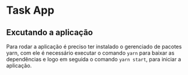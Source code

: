 # Task App

## Excutando a aplicação
Para rodar a aplicação é preciso ter instalado o gerenciado de pacotes yarn, com ele é necessário executar o comando `yarn` para baixar as dependências e logo em seguida o comando `yarn start`, para iniciar a aplicação. 
